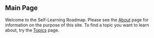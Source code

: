 
## Main Page

Welcome to the Self-Learning Roadmap. Please see the [About](about.html) page for information on the purpose of this site. To find a topic you want to learn about, try the [Topics](topics.html) page. 

